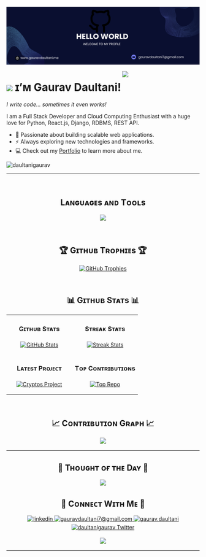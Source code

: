 <!-- Banner -->
<p align="center">
  <img src="https://raw.githubusercontent.com/daultanigaurav/daultanigaurav/main/BANNER" alt="My GitHub Banner">
</p>

<img align="right" width="40%" src="https://owlbertsio-resized.s3.amazonaws.com/Popper.psd.full.png">
</div>
<!--Header Name-->
<h1 id="-ɪᴍ-gaurav"><img src="https://emojis.slackmojis.com/emojis/images/1531849430/4246/blob-sunglasses.gif?1531849430" width="30"> ɪ’ᴍ Gaurav Daultani!</h1>
<p><em>I write code... sometimes it even works!</em>
<br></p>

<!--Start Intro-->               
<p align="left">I am a Full Stack Developer and Cloud Computing Enthusiast with a huge love for Python, React.js, Django, RDBMS, REST API. </p>
<ul>
<li>🚀 Passionate about building scalable web applications.</li>
<li>⚡ Always exploring new technologies and frameworks.</li>
<li>💻 Check out my <a href="https:/gauravdaultani.me">Portfolio</a> to learn more about me.</li>

</ul>
<!--End Intro-->
<!--Profile Count Badge-->
<p align="left">
  <img src="https://komarev.com/ghpvc/?username=daultanigaurav&amp;label=Profile%20views&amp;color=770677&amp;style=for-the-badge&amp;logo=star" alt="daultanigaurav" style="padding-right:20px;">
</p>
<hr>
<br>
<!--Languages and Tools Section-->       
<h2 align="center">Lᴀɴɢᴜᴀɢᴇs ᴀɴᴅ Tᴏᴏʟs</h2> 
<p align="center">
<img width="500px" src="https://skillicons.dev/icons?i=py,html,css,js,c,kubernetes,mysql,react,tailwind,django,postgres,mongo,bootstrap,git,github,vscode,docker,aws,postman,linux&amp;perline=10">
</p>
<br>
<!--Trophies Section-->   
<h2 align="center">🏆 Gɪᴛʜᴜʙ Tʀᴏᴘʜɪᴇs 🏆</h2>
<p align="center">
  <a href="https://github.com/daultanigaurav/github-profile-trophy">
    <img src="https://github-profile-trophy.vercel.app/?username=daultanigaurav&amp;row=2&amp;column=6&amp;margin-w=20&amp;margin-h=20" alt="GitHub Trophies">
  </a>
</p>
<br>
<!--Github stats Table--> 
<h2 align="center">📊 Gɪᴛʜᴜʙ Sᴛᴀᴛs 📊</h2>
<table width="100%">
  <tbody><tr>
    <td width="50%">
      <h3 align="center"><strong>Gɪᴛʜᴜʙ Sᴛᴀᴛs</strong></h3>
      <p align="center">
        <a href="https://github.com/daultanigaurav">
          <img align="middle" src="https://github-readme-stats.vercel.app/api?username=daultanigaurav&amp;count_private=true&amp;show_icons=true&amp;theme=nightowl" alt="GitHub Stats">
        </a>
      </p>
    </td>
    <td width="50%">
      <h3 align="center"><strong>Sᴛʀᴇᴀᴋ Sᴛᴀᴛs</strong></h3>
      <p align="center">
        <a href="https://github.com/daultanigaurav">
          <img align="middle" src="https://streak-stats.demolab.com?user=daultanigaurav&amp;theme=nightowl" alt="Streak Stats">
        </a>
      </p>
    </td>
  </tr>
  <tr>
    <td width="50%">
      <h3 align="center"><strong>Lᴀᴛᴇsᴛ Pʀᴏᴊᴇᴄᴛ</strong></h3>
      <p align="center">
        <a href="https://github.com/daultanigaurav/cryptos">
          <img align="middle" width="470" src="https://github-readme-stats.vercel.app/api/pin/?username=daultanigaurav;repo=cryptos&amp;theme=nightowl&amp;show_owner=true" alt="Cryptos Project">
        </a>
      </p>
    </td>
    <td width="50%">
      <h3 align="center"><strong>Tᴏᴘ Cᴏɴᴛʀɪʙᴜᴛɪᴏɴs</strong></h3>
      <p align="center">
        <a href="https://github.com/daultanigaurav">
          <img align="middle" src="https://github-contributor-stats.vercel.app/api?username=daultanigaurav&amp;limit=3&amp;theme=nightowl&amp;show_owner=true&amp;combine_all_yearly_contributions=true" alt="Top Repo">
        </a>
      </p>
    </td>
  </tr>
</tbody></table>
<br>
<!--Contribution Graph-->
<h2 align="center">📈 Cᴏɴᴛʀɪʙᴜᴛɪᴏɴ Gʀᴀᴘʜ 📈</h2>
<div align="center">
    <img src="https://github-readme-activity-graph.vercel.app/graph?username=daultanigaurav&amp;bg_color=011627&amp;color=79d3c3&amp;line=c792ea&amp;point=ffeb95&amp;area=true&amp;hide_border=false" border-radius="15">
</div>
<hr>
<!--Dynamic Quote card updated everyday at 12 PM--> 
<h2 align="center">🌟 Tʜᴏᴜɢʜᴛ ᴏғ ᴛʜᴇ Dᴀʏ 🌟</h2>
<!--STARTS_HERE_QUOTE_CARD-->
<p align="center">
    <img src="https://readme-daily-quotes.vercel.app/api?author=Yanni&amp;quote=Music%20is%20like%20creating%20an%20emotional%20painting.%20The%20sounds%20are%20the%20colors.&amp;theme=dark&amp;bg_color=011627&amp;author_color=ffeb95">
</p>
<!--ENDS_HERE_QUOTE_CARD-->
<!--Contact Section--> 
<h2 align="center">🤝 Cᴏɴɴᴇᴄᴛ Wɪᴛʜ Mᴇ 🤝 </h2>
<div align="center">
 <a href="https://www.linkedin.com/in/daultanigaurav/" target="_blank">
<img src="https://img.shields.io/badge/linkedin-%231E77B5.svg?&amp;style=for-the-badge&amp;logo=linkedin&amp;logoColor=white" alt="linkedin" style="margin-bottom: 5px;">
</a>
<a href="mailto:gauravdaultani7@gmail.com" target="_blank">
<img src="https://img.shields.io/badge/Gmail-D14836?style=for-the-badge&amp;logo=gmail&amp;logoColor=white" alt="gauravdaultani7@gmail.com" mail="" style="margin-bottom: 5px;">
</a>
<a href="https://www.instagram.com/gaurav.daultani" target="_blank">
<img src="https://img.shields.io/badge/Instagram-E4405F?style=for-the-badge&amp;logo=instagram&amp;logoColor=white" alt="gaurav.daultani" instagram="" style="margin-bottom: 5px;">
</a>
<a href="https://twitter.com/daultanigaurav" target="_blank">
<img src="https://img.shields.io/badge/Twitter-1DA1F2?style=for-the-badge&amp;logo=twitter&amp;logoColor=white" alt="daultanigaurav Twitter" style="margin-bottom: 5px;">
</a>
</div>
<!--Footer--> 
<p align="center">
  <img src="https://capsule-render.vercel.app/api?type=waving&amp;color=gradient&amp;height=65&amp;section=footer">
</p>
<hr>
